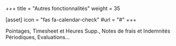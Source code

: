 +++
title = "Autres fonctionnalités"
weight = 35

[asset]
  icon = "fas fa-calendar-check"
  #url = "#"
+++

Pointages, Timesheet et Heures Supp., Notes de frais et Indemnités Périodiques, Evaluations...
